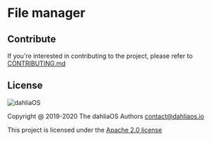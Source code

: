 # File manager

## Contribute

If you're interested in contributing to the project, please refer to [CONTRIBUTING.md](./CONTRIBUTING.md)

## License

![dahliaOS](https://imgur.com/Y39ZrJO.png)

Copyright @ 2019-2020 The dahliaOS Authors contact@dahliaos.io

This project is licensed under the [Apache 2.0 license](/LICENSE)

